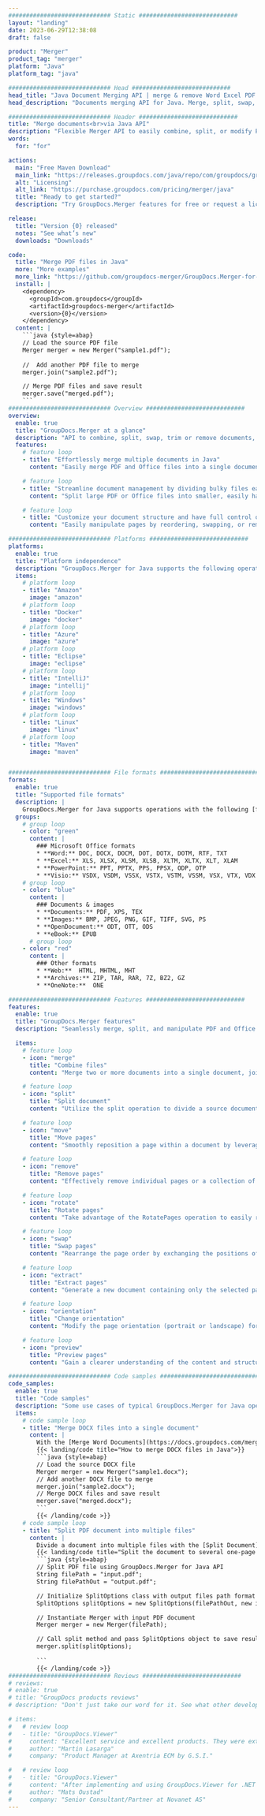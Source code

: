 ```yaml
---
############################# Static ############################
layout: "landing"
date: 2023-06-29T12:38:08
draft: false

product: "Merger"
product_tag: "merger"
platform: "Java"
platform_tag: "java"

############################# Head ############################
head_title: "Java Document Merging API | merge & remove Word Excel PDF XPS EPUB"
head_description: "Documents merging API for Java. Merge, split, swap, reorder and delete pages of PDF, Microsoft Word, Excel, presentations, Visio, XPS & EPUB formats."

############################# Header ############################
title: "Merge documents<br>via Java API"
description: "Flexible Merger API to easily combine, split, or modify PDF and Office Documents"
words:
  for: "for"

actions:
  main: "Free Maven Download"
  main_link: "https://releases.groupdocs.com/java/repo/com/groupdocs/groupdocs-merger/"
  alt: "Licensing"
  alt_link: "https://purchase.groupdocs.com/pricing/merger/java"
  title: "Ready to get started?"
  description: "Try GroupDocs.Merger features for free or request a license"

release:
  title: "Version {0} released"
  notes: "See what’s new"
  downloads: "Downloads"

code:
  title: "Merge PDF files in Java"
  more: "More examples"
  more_link: "https://github.com/groupdocs-merger/GroupDocs.Merger-for-Java"
  install: |
    <dependency>
      <groupId>com.groupdocs</groupId>
      <artifactId>groupdocs-merger</artifactId>
      <version>{0}</version>
    </dependency>
  content: |
    ```java {style=abap}   
    // Load the source PDF file
    Merger merger = new Merger("sample1.pdf");
    
    //  Add another PDF file to merge
    merger.join("sample2.pdf");

    // Merge PDF files and save result
    merger.save("merged.pdf");
    ```
############################# Overview ############################
overview:
  enable: true
  title: "GroupDocs.Merger at a glance"
  description: "API to combine, split, swap, trim or remove documents, slides, and diagrams in Java applications"
  features:
    # feature loop
    - title: "Effortlessly merge multiple documents in Java"
      content: "Easily merge PDF and Office files into a single document in Java, leveraging the capabilities of the GroupDocs.Merger library. Benefit from its extensive format support, allowing you to seamlessly combine various file types, resulting in a convenient and streamlined merging process."

    # feature loop
    - title: "Streamline document management by dividing bulky files easily"
      content: "Split large PDF or Office files into smaller, easily handled sections. You may divide documents based on specific pages, ranges, or even extract individual pages with ease and convenience. Streamline your document management by utilizing the seamless capabilities of the GroupDocs.Merger library and make your files more organized and manageable."

    # feature loop
    - title: "Customize your document structure and have full control over your files"
      content: "Easily manipulate pages by reordering, swapping, or removing them. Organize and tailor your documents according to your specific requirements with the flexibility to create a personalized file structure."

############################# Platforms ############################
platforms:
  enable: true
  title: "Platform independence"
  description: "GroupDocs.Merger for Java supports the following operating systems, frameworks and package managers"
  items:
    # platform loop
    - title: "Amazon"
      image: "amazon"
    # platform loop
    - title: "Docker"
      image: "docker"
    # platform loop
    - title: "Azure"
      image: "azure"
    # platform loop
    - title: "Eclipse"
      image: "eclipse"
    # platform loop
    - title: "IntelliJ"
      image: "intellij"
    # platform loop
    - title: "Windows"
      image: "windows"
    # platform loop
    - title: "Linux"
      image: "linux"
    # platform loop
    - title: "Maven"
      image: "maven"


############################# File formats ############################
formats:
  enable: true
  title: "Supported file formats"
  description: |
    GroupDocs.Merger for Java supports operations with the following [file formats](https://docs.groupdocs.com/merger/java/supported-document-formats/).
  groups:
    # group loop
    - color: "green"
      content: |
        ### Microsoft Office formats
        * **Word:** DOC, DOCX, DOCM, DOT, DOTX, DOTM, RTF, TXT
        * **Excel:** XLS, XLSX, XLSM, XLSB, XLTM, XLTX, XLT, XLAM
        * **PowerPoint:** PPT, PPTX, PPS, PPSX, ODP, OTP
        * **Visio:** VSDX, VSDM, VSSX, VSTX, VSTM, VSSM, VSX, VTX, VDX
    # group loop
    - color: "blue"
      content: |
        ### Documents & images
        * **Documents:** PDF, XPS, TEX
        * **Images:** BMP, JPEG, PNG, GIF, TIFF, SVG, PS
        * **OpenDocument:** ODT, OTT, ODS
        * **eBook:** EPUB
      # group loop
    - color: "red"
      content: |
        ### Other formats
        * **Web:**  HTML, MHTML, MHT
        * **Archives:** ZIP, TAR, RAR, 7Z, BZ2, GZ
        * **OneNote:**  ONE

############################# Features ############################
features:
  enable: true
  title: "GroupDocs.Merger features"
  description: "Seamlessly merge, split, and manipulate PDF and Office Documents"

  items:
    # feature loop
    - icon: "merge"
      title: "Combine files"
      content: "Merge two or more documents into a single document, joining specific pages or page ranges from multiple source documents."

    # feature loop
    - icon: "split"
      title: "Split document"
      content: "Utilize the split operation to divide a source document into multiple resultant documents, enabling efficient organization and management of files."

    # feature loop
    - icon: "move"
      title: "Move pages"
      content: "Smoothly reposition a page within a document by leveraging the MovePage feature."

    # feature loop
    - icon: "remove"
      title: "Remove pages"
      content: "Effectively remove individual pages or a collection of specific page numbers from the source document with the RemovePages feature."

    # feature loop
    - icon: "rotate"
      title: "Rotate pages"
      content: "Take advantage of the RotatePages operation to easily rotate pages within a document by specifying the rotation angle as 90, 180, or 270 degrees"

    # feature loop
    - icon: "swap"
      title: "Swap pages"
      content: "Rearrange the page order by exchanging the positions of two pages within the source document, producing a new document."

    # feature loop
    - icon: "extract"
      title: "Extract pages"
      content: "Generate a new document containing only the selected pages by extracting specific pages or page ranges from the source document."

    # feature loop
    - icon: "orientation"
      title: "Change orientation"
      content: "Modify the page orientation (portrait or landscape) for specific pages or all pages of the document by leveraging the ChangeOrientation operation."

    # feature loop
    - icon: "preview"
      title: "Preview pages"
      content: "Gain a clearer understanding of the content and structure of the document by generating image representations of its pages. Make previews of all or just specific pages."

############################# Code samples ############################
code_samples:
  enable: true
  title: "Code samples"
  description: "Some use cases of typical GroupDocs.Merger for Java operations"
  items:
    # code sample loop
    - title: "Merge DOCX files into a single document"
      content: |
        With the [Merge Word Documents](https://docs.groupdocs.com/merger/java/merge/word/) feature you can combine entire DOCX files into a single document by loading the source file, adding more DOCX files to join, and saving the merged document. Below is a Java code snippet demonstrating the merge process: 
        {{< landing/code title="How to merge DOCX files in Java">}}
        ```java {style=abap}   
        // Load the source DOCX file
        Merger merger = new Merger("sample1.docx");
        // Add another DOCX file to merge
        merger.join("sample2.docx");
        // Merge DOCX files and save result
        merger.save("merged.docx");
        ```
        {{< /landing/code >}}
    # code sample loop
    - title: "Split PDF document into multiple files"
      content: |
        Divide a document into multiple files with the [Split Document](https://docs.groupdocs.com/merger/java/split-document/) feature to simplify the process of managing and extracting specific sections or pages from large documents. It allows you to divide documents into smaller parts based on various criteria - by page range, by start/end pages, by odd/even page numbers etc.
        {{< landing/code title="Split the document to several one-page documents">}}
        ```java {style=abap}   
        // Split PDF file using GroupDocs.Merger for Java API
        String filePath = "input.pdf";
        String filePathOut = "output.pdf";

        // Initialize SplitOptions class with output files path format
        SplitOptions splitOptions = new SplitOptions(filePathOut, new int[] { 3, 6, 8 });

        // Instantiate Merger with input PDF document
        Merger merger = new Merger(filePath);

        // Call split method and pass SplitOptions object to save resultant documents
        merger.split(splitOptions);
  
        ```
        {{< /landing/code >}}
############################# Reviews ############################
# reviews:
# enable: true
# title: "GroupDocs products reviews"
# description: "Don't just take our word for it. See what other developers say about our APIs"

# items:
#   # review loop
#   - title: "GroupDocs.Viewer"
#     content: "Excellent service and excellent products. They were extremely helpful and responsive during the GroupDocs.Viewer for .NET implementation process, can’t recommend them highly enough."
#     author: "Martin Lasarga"
#     company: "Product Manager at Axentria ECM by G.S.I."

#   # review loop
#   - title: "GroupDocs.Viewer"
#     content: "After implementing and using GroupDocs.Viewer for .NET in the project it looks to be working very well. I have tested with a lot of documents and so far so good. Everything I’ve thrown at it renders nicely and looks just as good as it would in a PDF viewer or MS Word."
#     author: "Mats Oustad"
#     company: "Senior Consultant/Partner at Novanet AS"
---
```

